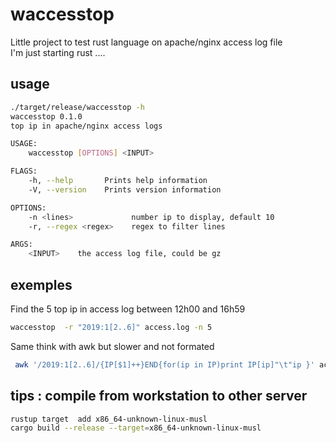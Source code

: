 # waccesstop

Little project to test rust language on apache/nginx access log file  
I'm just starting rust  .... 


## usage 

```sh
./target/release/waccesstop -h 
waccesstop 0.1.0
top ip in apache/nginx access logs

USAGE:
    waccesstop [OPTIONS] <INPUT>

FLAGS:
    -h, --help       Prints help information
    -V, --version    Prints version information

OPTIONS:
    -n <lines>             number ip to display, default 10
    -r, --regex <regex>    regex to filter lines

ARGS:
    <INPUT>    the access log file, could be gz
``` 

## exemples 

Find the 5 top ip in access log between 12h00 and 16h59
```sh
waccesstop  -r "2019:1[2..6]" access.log -n 5
```

Same think with awk but slower and not formated 
```sh 
 awk '/2019:1[2..6]/{IP[$1]++}END{for(ip in IP)print IP[ip]"\t"ip }' access.log | sort -rg | head -n5 
```
## tips : compile from workstation to other server

```sh
rustup target  add x86_64-unknown-linux-musl
cargo build --release --target=x86_64-unknown-linux-musl
```
